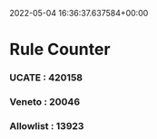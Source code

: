 2022-05-04 16:36:37.637584+00:00
# Rule Counter 
 ### UCATE : 420158

 ### Veneto : 20046

 ### Allowlist : 13923